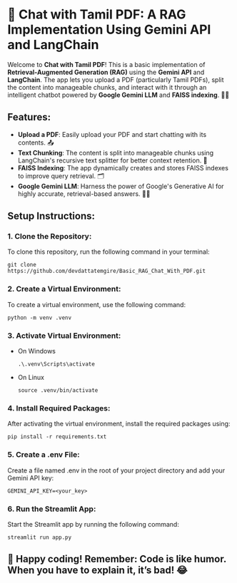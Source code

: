 # 📝 Chat with Tamil PDF: A RAG Implementation Using Gemini API and LangChain

Welcome to **Chat with Tamil PDF**! This is a basic implementation of **Retrieval-Augmented Generation (RAG)** using the **Gemini API** and **LangChain**. The app lets you upload a PDF (particularly Tamil PDFs), split the content into manageable chunks, and interact with it through an intelligent chatbot powered by **Google Gemini LLM** and **FAISS indexing**. 🧠📄

## Features:
- **Upload a PDF**: Easily upload your PDF and start chatting with its contents. 📤
- **Text Chunking**: The content is split into manageable chunks using LangChain's recursive text splitter for better context retention. 🔗
- **FAISS Indexing**: The app dynamically creates and stores FAISS indexes to improve query retrieval. 🗂️
- **Google Gemini LLM**: Harness the power of Google's Generative AI for highly accurate, retrieval-based answers. 💬🤖

## Setup Instructions:

### 1. Clone the Repository:
To clone this repository, run the following command in your terminal:
```
git clone https://github.com/devdattatemgire/Basic_RAG_Chat_With_PDF.git
```

### 2. Create a Virtual Environment:
To create a virtual environment, use the following command:
```
python -m venv .venv

```

### 3. Activate Virtual Environment:
  - On Windows
    ```
    .\.venv\Scripts\activate
    
    ```
  - On Linux
    ```
    source .venv/bin/activate
    
    ```
### 4. Install Required Packages:
After activating the virtual environment, install the required packages using:
```
pip install -r requirements.txt

```

### 5. Create a .env File:
Create a file named .env in the root of your project directory and add your Gemini API key:
```
GEMINI_API_KEY=<your_key>

```

### 6. Run the Streamlit App:
Start the Streamlit app by running the following command:
```
streamlit run app.py

```

## 🎉 Happy coding! Remember: Code is like humor. When you have to explain it, it’s bad! 😂
  
